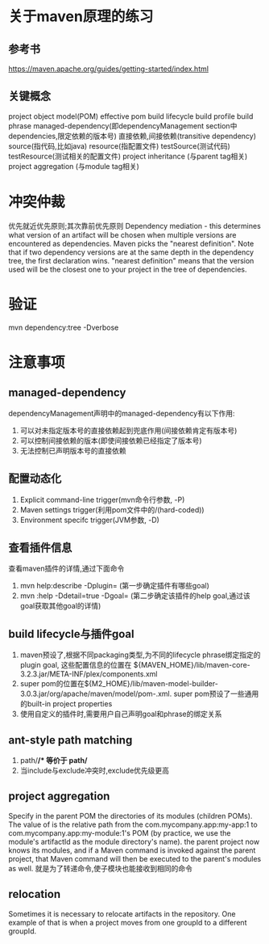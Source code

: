 # 关于maven原理的练习

## 参考书
https://maven.apache.org/guides/getting-started/index.html


## 关键概念
project object model(POM)
effective pom
build lifecycle
build profile
build phrase
managed-dependency(即dependencyManagement section中dependencies,限定依赖的版本号)
直接依赖,间接依赖(transitive dependency)
source(指代码,比如java)
resource(指配置文件)
testSource(测试代码)
testResource(测试相关的配置文件)
project inheritance (与parent tag相关)
project aggregation (与module tag相关)


# 冲突仲裁
优先就近优先原则;其次靠前优先原则
Dependency mediation - this determines what version of an artifact will be chosen when multiple versions are encountered as dependencies.
Maven picks the "nearest definition".
Note that if two dependency versions are at the same depth in the dependency tree, the first declaration wins.
"nearest definition" means that the version used will be the closest one to your project in the tree of dependencies.

# 验证
mvn dependency:tree -Dverbose


# 注意事项
## managed-dependency
dependencyManagement声明中的managed-dependency有以下作用:
1. 可以对未指定版本号的直接依赖起到兜底作用(间接依赖肯定有版本号)
2. 可以控制间接依赖的版本(即使间接依赖已经指定了版本号)
3. 无法控制已声明版本号的直接依赖


## 配置动态化
1. Explicit command-line trigger(mvn命令行参数, -P)
2. Maven settings trigger(利用pom文件中的<settings>/<activeProfiles>(hard-coded))
3. Environment specifc trigger(JVM参数, -D)


## 查看插件信息
查看maven插件的详情,通过下面命令
1. mvn help:describe -Dplugin=<plugin-id>  (第一步确定插件有哪些goal)
2. mvn <goal-prefix>:help -Ddetail=true -Dgoal=<goal-name> (第二步确定该插件的help goal,通过该goal获取其他goal的详情)


## build lifecycle与插件goal
1. maven预设了,根据不同packaging类型,为不同的lifecycle phrase绑定指定的plugin goal, 这些配置信息的位置在 ${MAVEN_HOME}/lib/maven-core-3.2.3.jar/META-INF/plex/components.xml
2. super pom的位置在${M2_HOME}/lib/maven-model-builder-3.0.3.jar/org/apache/maven/model/pom-<version>.xml. super pom预设了一些通用的built-in project properties
3. 使用自定义的插件时,需要用户自己声明goal和phrase的绑定关系


## ant-style path matching
1. path/**/* 等价于 path/**
2. 当include与exclude冲突时,exclude优先级更高

## project aggregation
Specify in the parent POM the directories of its modules (children POMs).
The value of <module> is the relative path from the com.mycompany.app:my-app:1 to com.mycompany.app:my-module:1's POM (by practice, we use the module's artifactId as the module directory's name).
the parent project now knows its modules, and if a Maven command is invoked against the parent project, that Maven command will then be executed to the parent's modules as well.
就是为了转递命令,使子模块也能接收到相同的命令

## relocation
Sometimes it is necessary to relocate artifacts in the repository. One example of that is when a project moves from one groupId to a different groupId.